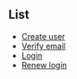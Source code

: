 ## List
- [Create user](./create_user.md)
- [Verify email](./verify_email.md)
- [Login](./login.md)
- [Renew login](./renew_login.md)